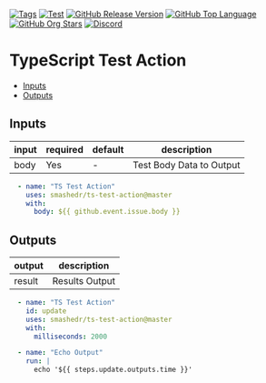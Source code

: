 [![Tags](https://img.shields.io/github/actions/workflow/status/smashedr/ts-test-action/tags.yaml?logo=github&logoColor=white&label=tags)](https://github.com/smashedr/ts-test-action/actions/workflows/tags.yaml)
[![Test](https://img.shields.io/github/actions/workflow/status/smashedr/ts-test-action/test.yaml?logo=github&logoColor=white&label=test)](https://github.com/smashedr/ts-test-action/actions/workflows/test.yaml)
[![GitHub Release Version](https://img.shields.io/github/v/release/smashedr/ts-test-action?logo=github)](https://github.com/smashedr/ts-test-action/releases/latest)
[![GitHub Top Language](https://img.shields.io/github/languages/top/smashedr/ts-test-action?logo=htmx&logoColor=white)](https://github.com/smashedr/ts-test-action)
[![GitHub Org Stars](https://img.shields.io/github/stars/cssnr?style=flat&logo=github&logoColor=white)](https://cssnr.github.io/)
[![Discord](https://img.shields.io/discord/899171661457293343?logo=discord&logoColor=white&label=discord&color=7289da)](https://discord.gg/wXy6m2X8wY)

# TypeScript Test Action

* [Inputs](#Inputs)
* [Outputs](#Outputs)

## Inputs

| input | required | default | description              |
|-------|----------|---------|--------------------------|
| body  | Yes      | -       | Test Body Data to Output |

```yaml
  - name: "TS Test Action"
    uses: smashedr/ts-test-action@master
    with:
      body: ${{ github.event.issue.body }}
```

## Outputs

| output | description    |
|--------|----------------|
| result | Results Output |

```yaml
  - name: "TS Test Action"
    id: update
    uses: smashedr/ts-test-action@master
    with:
      milliseconds: 2000

  - name: "Echo Output"
    run: |
      echo '${{ steps.update.outputs.time }}'
```
